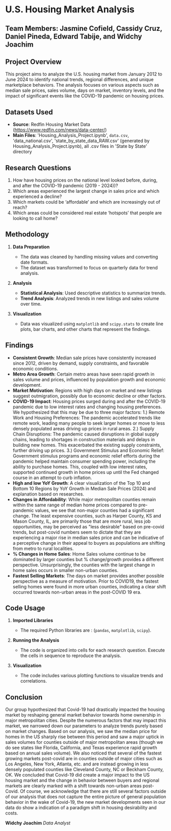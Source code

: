 # **U.S. Housing Market Analysis**

Team Members:
Jasmine Cofield, Cassidy Cruz, Daniel Pineda, Edward Tabije, and Widchy Joachim
---

## **Project Overview**
This project aims to analyze the U.S. housing market from January 2012 to June 2024 to identify national trends, regional differences, and unique marketplace behaviors. The analysis focuses on various aspects such as median sale prices, sales volume, days on market, inventory levels, and the impact of significant events like the COVID-19 pandemic on housing prices.

## **Datasets Used**
- **Source**: Redfin Housing Market Data (https://www.redfin.com/news/data-center/)
- **Main Files**: 'Housing_Analysis_Project.ipynb', `data.csv`, 'data_national.csv', 'state_by_state_data_RAW.csv' (generated by Housing_Analysis_Project.ipynb), all .csv files in 'State by State' directory

## **Research Questions**
1. How have housing prices on the national level looked before, during, and after the COVID-19 pandemic (2019 - 2024))?
2. Which areas experienced the largest change in sales price and which experienced a decline?
3. Which markets could be ‘affordable’ and which are increasingly out of reach?
4. Which areas could be considered real estate ‘hotspots’ that people are looking to call home?


## **Methodology**
1. **Data Preparation**
   - The data was cleaned by handling missing values and converting date formats.
   - The dataset was transformed to focus on quarterly data for trend analysis.

2. **Analysis**
   - **Statistical Analysis**: Used descriptive statistics to summarize trends.
   - **Trend Analysis**: Analyzed trends in new listings and sales volume over time.

3. **Visualization**
   - Data was visualized using `matplotlib` and `scipy.stats` to create line plots, bar charts, and other charts that represent the findings.

## **Findings**
- **Consistent Growth**: Median sale prices have consistently increased since 2012, driven by demand, supply constraints, and favorable economic conditions.
- **Metro Area Growth**: Certain metro areas have seen rapid growth in sales volume and prices, influenced by population growth and economic development.
- **Market Motivation**: Regions with high days on market and new listings suggest outmigration, possibly due to economic decline or other factors.
- **COVID-19 Impact**: Housing prices surged during and after the COVID-19 pandemic due to low interest rates and changing housing preferences. We hypothesized that this may be due to three major factors:
     1.) Remote Work and Housing Preferences: The pandemic accelerated trends like remote work, leading many people to seek larger homes or move to less densely populated areas driving up prices in rural areas.
     2.) Supply Chain Disruptions: The pandemic caused disruptions in global supply chains, leading to shortages in construction materials and delays in building new homes. This exacerbated the existing supply constraints, further driving up prices.
     3.) Government Stimulus and Economic Relief: Government stimulus programs and economic relief efforts during the pandemic helped maintain consumer spending power, including the ability to purchase homes. This, coupled with low interest rates, supported continued growth in home prices up until the Fed changed course in an attempt to curb inflation.
- **High and low YoY Growth**: A clear visualization of the Top 10 and Bottom 10 Regions by YoY Growth in Median Sale Prices (2024) and explanation based on researches.
- **Changes in Affordability**: While major metropolitan counties remain within the same range of median home prices compared to pre-pandemic values, we see that non-major counties had a significant change. The least expensive counties, such as Harper County, KS and Mason County, IL, are primarily those that are more rural, less job opportunities, may be perceived as "less desirable" based on pre-covid trends, but post-covid numbers seem to dictate that they are experiencing a major rise in median sales price and can be indicative of a perceptive change in their appeal to buyers as populations are shifting from metro to rural localities.
- **% Changes in Home Sales**: Home Sales volume continue to be dominated by larger counties but % change/growth provides a different perspective. Unsurprisingly, the counties with the largest change in home sales occurs in smaller non-urban counties.
- **Fastest Selling Markets**: The days on market provides another possible perspective as a measure of motivation. Prior to COVID19, the fastest selling homes were found in more urban counties, indicating a clear shift occurred towards non-urban areas in the post-COVID 19 era.


## **Code Usage**
1. **Imported Libraries**
   - The required Python libraries are : (`pandas`, `matplotlib`, `scipy`).
   
2. **Running the Analysis**
   - The code is organized into cells for each research question. Execute the cells in sequence to reproduce the analysis.

3. **Visualization**
   - The code includes various plotting functions to visualize trends and correlations.

## **Conclusion**
Our group hypothesized that Covid-19 had drastically impacted the housing market by reshaping general market behavior towards home ownership in major metropolitan cities. Despite the numerous factors that may impact this market, we  narrowed down our parameters to analyze trends purely based on market changes. Based on our analysis, we saw the median price for homes in the US sharply rise between this period and saw a major uptick in sales volumes for counties outside of major metropolitan areas (though we do see states like Florida, California, and Texas experience rapid growth based on annual sales volume). We also noticed that several of the fastest growing markets post-covid are in counties outside of major cities such as Los Angeles, New York, Atlanta, etc. and are instead growing in less densely populated counties like Cleveland County, NC or Beckham County, OK. We concluded that Covid-19 did create a major impact to the US housing market and the change in behavior between buyers and regional markets are clearly marked with a shift towards non-urban areas post-Covid. Of course, we acknowledge that there are still several factors outside of our analysis that does not capture the entire picture of general population behavior in the wake of Covid-19, the new market developments seen in our data do show a indication of a paradigm shift in housing desirability and costs.

**Widchy Joachim**
*Data Analyst*
 
